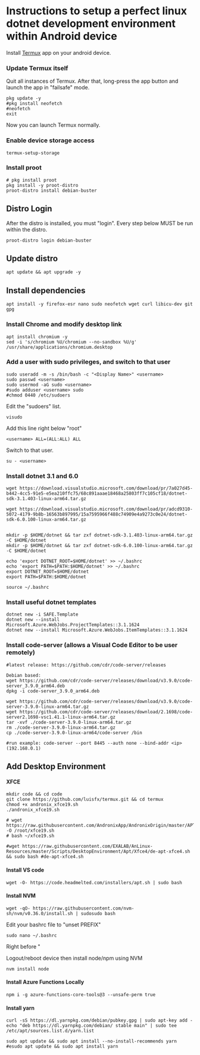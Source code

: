 # Instructions to setup a perfect linux dotnet development environment within Android device

Install [Termux](https://play.google.com/store/apps/details?id=com.termux&hl=en&gl=US) app on your android device.

### Update Termux itself

Quit all instances of Termux. After that, long-press the app button and launch the app in "failsafe" mode.

```shell
pkg update -y
#pkg install neofetch
#neofetch
exit
```

Now you can launch Termux normally.

### Enable device storage access
```shell
termux-setup-storage
```

### Install proot

```shell
# pkg install proot
pkg install -y proot-distro
proot-distro install debian-buster
```


## Distro Login
After the distro is installed, you must "login". Every step below MUST be run within the distro.

```shell
proot-distro login debian-buster
```

## Update distro

```shell
apt update && apt upgrade -y
```

## Install dependencies

```shell
apt install -y firefox-esr nano sudo neofetch wget curl libicu-dev git gpg
```

### Install Chrome and modify desktop link
```
apt install chromium -y
sed -i 's/chromium %U/chromium --no-sandbox %U/g' /usr/share/applications/chromium.desktop
```

### Add a user with sudo privileges, and switch to that user

```shell
sudo useradd -m -s /bin/bash -c "<Display Name>" <username>
sudo passwd <username>
sudo usermod -aG sudo <username>
#sudo adduser <username> sudo
#chmod 0440 /etc/sudoers
```

Edit the "sudoers" list.

```shell
visudo
```

Add this line right below "root"

```shell
<username> ALL=(ALL:ALL) ALL
```

Switch to that user.

```shell
su - <username>
```

### Install dotnet 3.1 and 6.0

```shell
wget https://download.visualstudio.microsoft.com/download/pr/7a027d45-b442-4cc5-91e5-e5ea210ffc75/68c891aaae18468a25803ff7c105cf18/dotnet-sdk-3.1.403-linux-arm64.tar.gz

wget https://download.visualstudio.microsoft.com/download/pr/adcd9310-5072-4179-9b8b-16563b897995/15a7595966f488c74909e4a9273c0e24/dotnet-sdk-6.0.100-linux-arm64.tar.gz


mkdir -p $HOME/dotnet && tar zxf dotnet-sdk-3.1.403-linux-arm64.tar.gz -C $HOME/dotnet
mkdir -p $HOME/dotnet && tar zxf dotnet-sdk-6.0.100-linux-arm64.tar.gz -C $HOME/dotnet

echo 'export DOTNET_ROOT=$HOME/dotnet' >> ~/.bashrc
echo 'export PATH=$PATH:$HOME/dotnet' >> ~/.bashrc
export DOTNET_ROOT=$HOME/dotnet
export PATH=$PATH:$HOME/dotnet

source ~/.bashrc
```

### Install useful dotnet templates

```shell
dotnet new -i SAFE.Template
dotnet new --install Microsoft.Azure.WebJobs.ProjectTemplates::3.1.1624
dotnet new --install Microsoft.Azure.WebJobs.ItemTemplates::3.1.1624
```

<!-- ### Edit .bashrc

```shell
sudo nano ~/.bashrc
```

Add the following entries to the bottom of the file.

```shell
export DOTNET_ROOT=$HOME/dotnet
export PATH=$PATH:$HOME/dotnet
``` -->

### Install code-server (allows a Visual Code Editor to be user remotely)

```shell
#latest release: https://github.com/cdr/code-server/releases

Debian based:
wget https://github.com/cdr/code-server/releases/download/v3.9.0/code-server_3.9.0_arm64.deb
dpkg -i code-server_3.9.0_arm64.deb

wget https://github.com/cdr/code-server/releases/download/v3.9.0/code-server-3.9.0-linux-arm64.tar.gz
wget https://github.com/cdr/code-server/releases/download/2.1698/code-server2.1698-vsc1.41.1-linux-arm64.tar.gz
tar -xvf ./code-server-3.9.0-linux-arm64.tar.gz
rm ./code-server-3.9.0-linux-arm64.tar.gz
cp ./code-server-3.9.0-linux-arm64/code-server /bin

#run example: code-server --port 8445 --auth none --bind-addr <ip> (192.168.0.1)
```

## Add Desktop Environment

#### XFCE

```shell
mkdir code && cd code
git clone https://github.com/luisfx/termux.git && cd termux
chmod +x andronix_xfce19.sh
./andronix_xfce19.sh

# wget https://raw.githubusercontent.com/AndronixApp/AndronixOrigin/master/APT/XFCE4/xfce19.sh -O /root/xfce19.sh
# bash ~/xfce19.sh

#wget https://raw.githubusercontent.com/EXALAB/AnLinux-Resources/master/Scripts/DesktopEnvironment/Apt/Xfce4/de-apt-xfce4.sh && sudo bash #de-apt-xfce4.sh
```

#### Install VS code
```shell
wget -O- https://code.headmelted.com/installers/apt.sh | sudo bash
```


#### Install NVM
```shell
wget -qO- https://raw.githubusercontent.com/nvm-sh/nvm/v0.36.0/install.sh | sudosudo bash
```

Edit your bashrc file to "unset PREFIX"
```shell
sudo nano ~/.bashrc
```
Right before "

Logout/reboot device then install node/npm using NVM


```shell
nvm install node
```

#### Install Azure Functions Locally
```shell
npm i -g azure-functions-core-tools@3 --unsafe-perm true
```

#### Install yarn

```shell
curl -sS https://dl.yarnpkg.com/debian/pubkey.gpg | sudo apt-key add -
echo "deb https://dl.yarnpkg.com/debian/ stable main" | sudo tee /etc/apt/sources.list.d/yarn.list

sudo apt update && sudo apt install --no-install-recommends yarn
#esudo apt update && sudo apt install yarn
```
